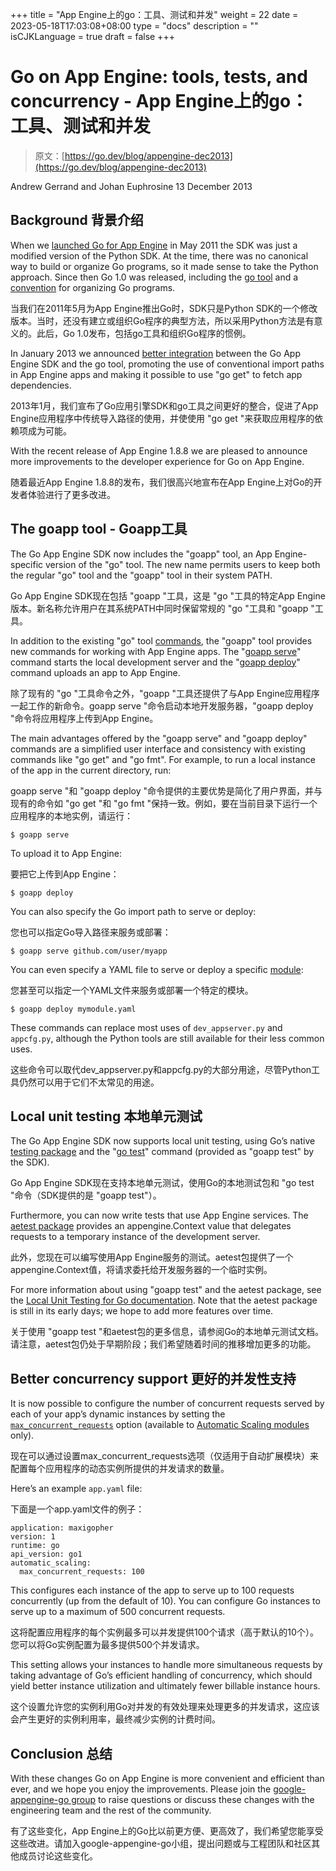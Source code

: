 +++
title = "App Engine上的go：工具、测试和并发"
weight = 22
date = 2023-05-18T17:03:08+08:00
type = "docs"
description = ""
isCJKLanguage = true
draft = false
+++

# Go on App Engine: tools, tests, and concurrency - App Engine上的go：工具、测试和并发

> 原文：[https://go.dev/blog/appengine-dec2013](https://go.dev/blog/appengine-dec2013)

Andrew Gerrand and Johan Euphrosine
13 December 2013

## Background 背景介绍

When we [launched Go for App Engine](https://blog.golang.org/go-and-google-app-engine) in May 2011 the SDK was just a modified version of the Python SDK. At the time, there was no canonical way to build or organize Go programs, so it made sense to take the Python approach. Since then Go 1.0 was released, including the [go tool](https://go.dev/cmd/go/) and a [convention](https://go.dev/doc/code.html) for organizing Go programs.

当我们在2011年5月为App Engine推出Go时，SDK只是Python SDK的一个修改版本。当时，还没有建立或组织Go程序的典型方法，所以采用Python方法是有意义的。此后，Go 1.0发布，包括go工具和组织Go程序的惯例。

In January 2013 we announced [better integration](https://blog.golang.org/the-app-engine-sdk-and-workspaces-gopath) between the Go App Engine SDK and the go tool, promoting the use of conventional import paths in App Engine apps and making it possible to use "go get" to fetch app dependencies.

2013年1月，我们宣布了Go应用引擎SDK和go工具之间更好的整合，促进了App Engine应用程序中传统导入路径的使用，并使使用 "go get "来获取应用程序的依赖项成为可能。

With the recent release of App Engine 1.8.8 we are pleased to announce more improvements to the developer experience for Go on App Engine.

随着最近App Engine 1.8.8的发布，我们很高兴地宣布在App Engine上对Go的开发者体验进行了更多改进。

## The goapp tool - Goapp工具

The Go App Engine SDK now includes the "goapp" tool, an App Engine-specific version of the "go" tool. The new name permits users to keep both the regular "go" tool and the "goapp" tool in their system PATH.

Go App Engine SDK现在包括 "goapp "工具，这是 "go "工具的特定App Engine版本。新名称允许用户在其系统PATH中同时保留常规的 "go "工具和 "goapp "工具。

In addition to the existing "go" tool [commands](https://go.dev/cmd/go/), the "goapp" tool provides new commands for working with App Engine apps. The "[goapp serve](https://developers.google.com/appengine/docs/go/tools/devserver)" command starts the local development server and the "[goapp deploy](https://developers.google.com/appengine/docs/go/tools/uploadinganapp)" command uploads an app to App Engine.

除了现有的 "go "工具命令之外，"goapp "工具还提供了与App Engine应用程序一起工作的新命令。goapp serve "命令启动本地开发服务器，"goapp deploy "命令将应用程序上传到App Engine。

The main advantages offered by the "goapp serve" and "goapp deploy" commands are a simplified user interface and consistency with existing commands like "go get" and "go fmt". For example, to run a local instance of the app in the current directory, run:

goapp serve "和 "goapp deploy "命令提供的主要优势是简化了用户界面，并与现有的命令如 "go get "和 "go fmt "保持一致。例如，要在当前目录下运行一个应用程序的本地实例，请运行：

```shell linenums="1"
$ goapp serve
```

To upload it to App Engine:

要把它上传到App Engine：

```shell linenums="1"
$ goapp deploy
```

You can also specify the Go import path to serve or deploy:

您也可以指定Go导入路径来服务或部署：

```shell linenums="1"
$ goapp serve github.com/user/myapp
```

You can even specify a YAML file to serve or deploy a specific [module](https://developers.google.com/appengine/docs/go/modules/):

您甚至可以指定一个YAML文件来服务或部署一个特定的模块。

```shell linenums="1"
$ goapp deploy mymodule.yaml
```

These commands can replace most uses of `dev_appserver.py` and `appcfg.py`, although the Python tools are still available for their less common uses.

这些命令可以取代dev_appserver.py和appcfg.py的大部分用途，尽管Python工具仍然可以用于它们不太常见的用途。

## Local unit testing 本地单元测试

The Go App Engine SDK now supports local unit testing, using Go’s native [testing package](https://developers.google.com/appengine/docs/go/tools/localunittesting) and the "[go test](https://go.dev/cmd/go/#hdr-Test_packages)" command (provided as "goapp test" by the SDK).

Go App Engine SDK现在支持本地单元测试，使用Go的本地测试包和 "go test "命令（SDK提供的是 "goapp test"）。

Furthermore, you can now write tests that use App Engine services. The [aetest package](https://developers.google.com/appengine/docs/go/tools/localunittesting#Go_Introducing_the_aetest_package) provides an appengine.Context value that delegates requests to a temporary instance of the development server.

此外，您现在可以编写使用App Engine服务的测试。aetest包提供了一个appengine.Context值，将请求委托给开发服务器的一个临时实例。

For more information about using "goapp test" and the aetest package, see the [Local Unit Testing for Go documentation](https://developers.google.com/appengine/docs/go/tools/localunittesting). Note that the aetest package is still in its early days; we hope to add more features over time.

关于使用 "goapp test "和aetest包的更多信息，请参阅Go的本地单元测试文档。请注意，aetest包仍处于早期阶段；我们希望随着时间的推移增加更多的功能。

## Better concurrency support 更好的并发性支持

It is now possible to configure the number of concurrent requests served by each of your app’s dynamic instances by setting the [`max_concurrent_requests`](https://developers.google.com/appengine/docs/go/modules/#max_concurrent_requests) option (available to [Automatic Scaling modules](https://developers.google.com/appengine/docs/go/modules/#automatic_scaling) only).

现在可以通过设置max_concurrent_requests选项（仅适用于自动扩展模块）来配置每个应用程序的动态实例所提供的并发请求的数量。

Here’s an example `app.yaml` file:

下面是一个app.yaml文件的例子：

```
application: maxigopher
version: 1
runtime: go
api_version: go1
automatic_scaling:
  max_concurrent_requests: 100
```

This configures each instance of the app to serve up to 100 requests concurrently (up from the default of 10). You can configure Go instances to serve up to a maximum of 500 concurrent requests.

这将配置应用程序的每个实例最多可以并发提供100个请求（高于默认的10个）。您可以将Go实例配置为最多提供500个并发请求。

This setting allows your instances to handle more simultaneous requests by taking advantage of Go’s efficient handling of concurrency, which should yield better instance utilization and ultimately fewer billable instance hours.

这个设置允许您的实例利用Go对并发的有效处理来处理更多的并发请求，这应该会产生更好的实例利用率，最终减少实例的计费时间。

## Conclusion 总结

With these changes Go on App Engine is more convenient and efficient than ever, and we hope you enjoy the improvements. Please join the [google-appengine-go group](http://groups.google.com/group/google-appengine-go/) to raise questions or discuss these changes with the engineering team and the rest of the community.

有了这些变化，App Engine上的Go比以前更方便、更高效了，我们希望您能享受这些改进。请加入google-appengine-go小组，提出问题或与工程团队和社区其他成员讨论这些变化。
